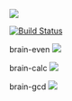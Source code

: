 <a href="https://codeclimate.com/github/AlexandrKoliukh/project-lvl1-s474/maintainability"><img src="https://api.codeclimate.com/v1/badges/b08eea1ba0e2ab6861ff/maintainability" /></a>

[![Build Status](https://travis-ci.org/AlexandrKoliukh/project-lvl1-s474.svg?branch=master)](https://travis-ci.org/AlexandrKoliukh/project-lvl1-s474)


brain-even
<a href="https://asciinema.org/a/gUc8MWpbAZEwduIYzJpJcPzZe" target="_blank"><img src="https://asciinema.org/a/gUc8MWpbAZEwduIYzJpJcPzZe.svg" /></a>

brain-calc
<a href="https://asciinema.org/a/7tFKi03XImMH7cV3fsjq0Py4j" target="_blank"><img src="https://asciinema.org/a/7tFKi03XImMH7cV3fsjq0Py4j.svg" /></a>

brain-gcd
<a href="https://asciinema.org/a/wMZ9nUihUyxbcmQ5EwCWHbCe6" target="_blank"><img src="https://asciinema.org/a/wMZ9nUihUyxbcmQ5EwCWHbCe6.svg" /></a>
